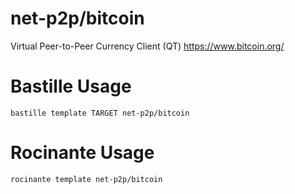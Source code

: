 # net-p2p/bitcoin
Virtual Peer-to-Peer Currency Client (QT)
https://www.bitcoin.org/

# Bastille Usage
```shell
bastille template TARGET net-p2p/bitcoin
```

# Rocinante Usage
```shell
rocinante template net-p2p/bitcoin
```
